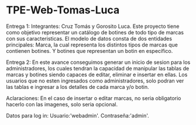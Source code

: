 # TPE-Web-Tomas-Luca
Entrega 1:
Integrantes: Cruz Tomás y Gorosito Luca.
Este proyecto tiene como objetivo representar un catálogo de botines de todo tipo de marcas con sus caracteristicas.
El modelo de datos consta de dos entidades principales: Marca, la cual representa los distintos tipos de marcas que contienen botines. Y botines que representan un botin en específico.



Entrega 2:
En este avance conseguimos generar un inicio de sesion para los administradores, los cuales tendran la capacidad de manipular las tablas de marcas y botines siendo capaces de editar, eliminar e insertar en ellas. Los usuarios que no esten ingresados como administradores, solo podran ver las tablas e ingresar a los detalles de cada marca y/o botin.


Aclaraciones:
En el caso de insertar o editar marcas, no seria obligatorio hacerlo con las imagenes, solo seria opcional.


Datos para log in:
Usuario:'webadmin'.
Contraseña:'admin'.